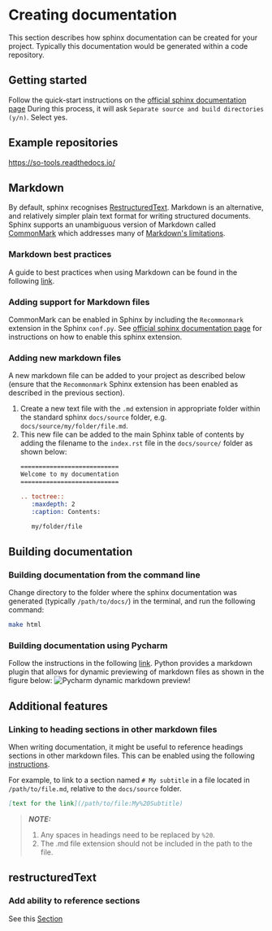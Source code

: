 # Creating documentation

This section describes how sphinx documentation can be created for your
project. Typically this documentation would be generated within a code 
repository.

## Getting started
Follow the quick-start instructions on the [official sphinx documentation page](https://docs.readthedocs.io/en/stable/intro/getting-started-with-sphinx.html#quick-start)
During this process, it will ask `Separate source and build directories (y/n)`.
Select yes.

## Example repositories
https://so-tools.readthedocs.io/

## Markdown
By default, sphinx recognises [RestructuredText](https://en.wikipedia.org/wiki/ReStructuredText). 
Markdown is an alternative, and relatively simpler plain text format for 
writing structured documents. Sphinx supports an unambiguous version of Markdown 
called [CommonMark](https://commonmark.org/) which addresses many of 
[Markdown's limitations](https://www.ericholscher.com/blog/2016/mar/15/dont-use-markdown-for-technical-docs/).

### Markdown best practices
A guide to best practices when using Markdown can be found in the following
[link](https://www.markdownguide.org/basic-syntax/).

### Adding support for Markdown files
CommonMark can be enabled in Sphinx by including the `Recommonmark` extension 
in the Sphinx `conf.py`. See 
[official sphinx documentation page]( 
https://docs.readthedocs.io/en/stable/intro/getting-started-with-sphinx.html#using-markdown-with-sphinx)
for instructions on how to enable this sphinx extension.

### Adding new markdown files
A new markdown file can be added to your project as described below (ensure 
that the `Recommonmark` Sphinx extension has been enabled as described in the 
previous section).

1. Create a new text file with the `.md` extension in appropriate folder 
within the standard sphinx `docs/source` folder, e.g. 
`docs/source/my/folder/file.md`.
2. This new file can be added to the main Sphinx table of contents by 
adding the filename to the `index.rst` file in the `docs/source/` folder as 
shown below:
    ```rest
    ===========================
    Welcome to my documentation
    ===========================

    .. toctree::
       :maxdepth: 2
       :caption: Contents:

       my/folder/file
    ```

## Building documentation

### Building documentation from the command line
Change directory to the folder where the sphinx documentation was generated 
(typically `/path/to/docs/`) in the terminal, and run the following command: 
```bash
make html
```

### Building documentation using Pycharm
Follow the instructions in the following [link](documentation/sphinx:Adding%20a%20sphinx%20build%20configuration%20to%20pycharm). Python provides a markdown plugin that allows for dynamic
previewing of markdown files as shown in the figure below:
![Pycharm dynamic markdown preview!](/documentation/images/pycharm_dynamic_markdown_preview.png "Philadelphia's Magic Gardens")


## Additional features

### Linking to heading sections in other markdown files
When writing documentation, it might be useful to reference headings sections
in other markdown files. This can be enabled using the following 
[instructions](https://recommonmark.readthedocs.io/en/latest/#linking-to-headings-in-other-files).

For example, to link to a section named `# My subtitle` in a file located in 
`/path/to/file.md`, relative to the `docs/source` folder.
```markdown
[text for the link](/path/to/file:My%20Subtitle)
```
> **_NOTE:_** 
>1. Any spaces in headings need to be replaced by `%20`.
>2. The .md file extension should not be included in the path to the file.


## restructuredText

### Add ability to reference sections
See this [Section](documentation/restructured_text:Referencing%20section%20headings)
